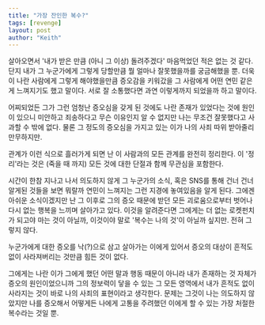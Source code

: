 ```yaml
---
title: "가장 잔인한 복수?"
tags: [revenge]
layout: post
author: "Keith"
---
```


살아오면서 '내가 받은 만큼 (아니 그 이상) 돌려주겠다' 마음먹었던 적은 없는 것 같다. 단지 내가 그 누군가에게 그렇게 당할만큼 뭘 얼마나 잘못했을까를 궁금해했을 뿐. 더욱이 나란 사람에게 그렇게 해야했을만큼 증오감을 키워갔을 그 사람에게 어떤 연민 같은 게 느껴지기도 했고 말이다. 서로 잘 소통했다면 과연 이렇게까지 되었을까 하고 말이다.

어찌되었든 그가 그런 엄청난 증오심을 갖게 된 것에도 나란 존재가 있었다는 것에 원인이 있으니 미안하고 죄송하다고 무슨 이유인지 알 수 없지만 나는 무조건 잘못했다고 사과할 수 밖에 없다. 물론 그 정도의 증오심을 가지고 있는 이가 나의 사죄 따위 받아줄리 만무하지만.

관계가 이런 식으로 흘러가게 되면 난 이 사람과의 모든 관계를 완전히 정리한다. 이 '정리'라는 것은 (죽을 때 까지) 모든 것에 대한 단절과 함께 무관심을 포함한다. 

시간이 한참 지나고 나서 의도하지 않게 그 누군가의 소식, 혹은 SNS를 통해 건너 건너 알게된 것들을 보면 뭐랄까 연민이 느껴지는 그런 지경에 놓여있음을 알게 된다. 그에겐 아쉬운 소식이겠지만 난 그 이후로 그의 증오 때문에 받던 모든 괴로움으로부터 벗어나 다시 없는 행복을 느끼며 살아가고 있다. 이것을 알려준다면 그에게는 더 없는 로켓펀치가 되고야 마는 것이 아닐까, 이것이야 말로 '복수는 나의 것'이 아닐까 싶지만. 전혀 그렇지 않다.

누군가에게 대한 증오를 낙(?)으로 삼고 살아가는 이에게 있어서 증오의 대상이 흔적도 없이 사라져버리는 것만큼 힘든 것이 없다.

그에게는 나란 이가 그에게 했던 어떤 말과 행동 때문이 아니라 내가 존재하는 것 자체가 증오의 원인이었으니까 그의 정보력이 닿을 수 있는 그 모든 영역에서 내가 흔적도 없이 사라지는 것이 바로 나의 사죄의 표현이라고 생각한다. 문제는 그것이 나는 의도하지 않았지만 나를 증오해서 어떻게든 나에게 고통을 주려했던 이에게 할 수 있는 가장 처절한 복수라는 것일 뿐.

